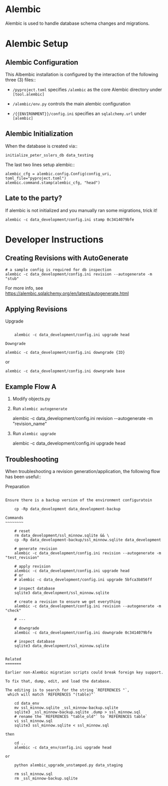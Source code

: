 Alembic
=======

Alembic is used to handle database schema changes and migrations.


Alembic Setup
=============


Alembic Configuration
---------------------

This Albembic installation is configured by the interaction of the following
three (3) files::

* `/pyproject.toml` specifies `/alembic` as the core Alembic directory under `[tool.alembic]`

* `/alembic/env.py` controls the main alembic configuration

* `/{{ENVIRONMENT}}/config.ini` specifies an `sqlalchemy.url` under `[alembic]`



Alembic Initialization
----------------------

When the database is created via::

    initialize_peter_sslers_db data_testing

The last two lines setup alembic::    
        
    alembic_cfg = alembic.config.Config(config_uri, toml_file="pyproject.toml")
    alembic.command.stamp(alembic_cfg, "head")


Late to the party?
------------------

If alembic is not initialized and you manually ran some migrations, trick it!

    alembic -c data_development/config.ini stamp 0c3414079bfe  



Developer Instructions
======================

Creating Revisions with AutoGenerate
------------------------------------

    # a sample config is required for db inspection
    alembic -c data_development/config.ini revision --autogenerate -m "stub"    

For more info, see https://alembic.sqlalchemy.org/en/latest/autogenerate.html


Applying Revisions
------------------


Upgrade
~~~~~~~

    alembic -c data_development/config.ini upgrade head

Downgrade
~~~~~~~~~

    alembic -c data_development/config.ini downgrade {ID}

or

    alembic -c data_development/config.ini downgrade base
    

Example Flow A
--------------

1. Modify objects.py

2. Run `alembic autogenerate`
    
    alembic -c data_development/config.ini revision --autogenerate -m "revision_name"

3. Run `alembic upgrade`

    alembic -c data_development/config.ini upgrade head


Troubleshooting
--------------

When troubleshooting a revision generation/application, the following flow has
been useful::

Preparation
~~~~~~~~~~~

Ensure there is a backup version of the environment configuratoin

    cp -Rp data_development data_development-backup

Commands
~~~~~~~~

    # reset
    rm data_development/ssl_minnow.sqlite && \
    cp -Rp data_development-backup/ssl_minnow.sqlite data_development

    # generate revision
    alembic -c data_development/config.ini revision --autogenerate -m "test_revision"

    # apply revision
    alembic -c data_development/config.ini upgrade head
    # or
    # alembic -c data_development/config.ini upgrade 5bfca3b856ff
    
    # inspect database
    sqlite3 data_development/ssl_minnow.sqlite
    
    # create a revision to ensure we got everything
    alembic -c data_development/config.ini revision --autogenerate -m "check"
    
    # ---

    # downgrade
    alembic -c data_development/config.ini downgrade 0c3414079bfe

    # inspect database
    sqlite3 data_development/ssl_minnow.sqlite


Related
=======

Earlier non-Alembic migration scripts could break foreign key support.

To fix that, dump, edit, and load the database.

The editing is to search for the string `REFERENCES "`,
 which will match `REFERENCES "(table)"`

    cd data_env
    mv ssl_minnow.sqlite _ssl_minnow-backup.sqlite
    sqlite3 _ssl_minnow-backup.sqlite .dump > ssl_minnow.sql
    # rename the `REFERENCES "table_old"` to `REFERENCES table`
    vi ssl_minnow.sql
    sqlite3 ssl_minnow.sqlite < ssl_minnow.sql

then

    cd ..
    alembic -c data_env/config.ini upgrade head

or

    python alembic_upgrade_unstamped.py data_staging

    rm ssl_minnow.sql
    rm _ssl_minnow-backup.sqlite

















